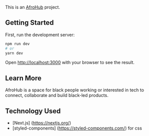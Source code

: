 This is an [AfroHub](https://www.afrohub.co/) project.

## Getting Started

First, run the development server:

```bash
npm run dev
# or
yarn dev
```

Open [http://localhost:3000](http://localhost:3000) with your browser to see the result.


## Learn More

AfroHub is a space for black people working or interested in tech to connect, collaborate and build black-led products.


## Technology Used

- [Next.js] (https://nextjs.org/)
- [styled-components] (https://styled-components.com/) for css
